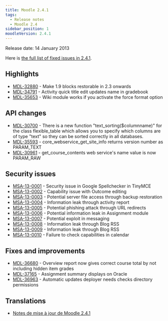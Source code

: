 ```yaml
---
title: Moodle 2.4.1
tags:
  - Release notes
  - Moodle 2.4
sidebar_position: 1
moodleVersion: 2.4.1
---
```

Release date: 14 January 2013

Here is [the full list of fixed issues in 2.4.1](https://moodle.atlassian.net/secure/IssueNavigator!executeAdvanced.jspa?jqlQuery=project+%3D+mdl+AND+resolution+%3D+fixed+AND+fixVersion+in+%28%222.4.1%22%29+ORDER+BY+priority+DESC&runQuery=true&clear=true).

## Highlights

- [MDL-32880](https://moodle.atlassian.net/browse/MDL-32880) - Make 1.9 blocks restorable in 2.3 onwards
- [MDL-34791](https://moodle.atlassian.net/browse/MDL-34791) - Activity quick title edit updates name in gradebook
- [MDL-35653](https://moodle.atlassian.net/browse/MDL-35653) - Wiki module works if you activate the force format option

## API changes

- [MDL-30700](https://moodle.atlassian.net/browse/MDL-30700) - There is a new function "text_sorting($columnname)" for the class flexible_table which allows you to specify which columns are of type "text" so they can be sorted correctly in all databases.
- [MDL-35593](https://moodle.atlassian.net/browse/MDL-35593) - core_webservice_get_site_info returns version number as PARAM_TEXT
- [MDL-30961](https://moodle.atlassian.net/browse/MDL-30961) - get_course_contents web service's name value is now PARAM_RAW

## Security issues

- [MSA-13-0001](https://moodle.org/mod/forum/discuss.php?d=220157) - Security issue in Google Spellchecker in TinyMCE
- [MSA-13-0002](https://moodle.org/mod/forum/discuss.php?d=220158) - Capability issue with Outcome editing
- [MSA-13-0003](https://moodle.org/mod/forum/discuss.php?d=220160) - Potential server file access through backup restoration
- [MSA-13-0004](https://moodle.org/mod/forum/discuss.php?d=220161) - Information leak through activity report
- [MSA-13-0005](https://moodle.org/mod/forum/discuss.php?d=220162) - Potential phishing attack through URL redirects
- [MSA-13-0006](https://moodle.org/mod/forum/discuss.php?d=220163) - Potential information leak in Assignment module
- [MSA-13-0007](https://moodle.org/mod/forum/discuss.php?d=220164) - Potential exploit in messaging
- [MSA-13-0008](https://moodle.org/mod/forum/discuss.php?d=220165) - Information leak through Blog RSS
- [MSA-13-0009](https://moodle.org/mod/forum/discuss.php?d=220166) - Information leak through Blog RSS
- [MSA-13-0010](https://moodle.org/mod/forum/discuss.php?d=220167) - Failure to check capabilities in calendar

## Fixes and improvements

- [MDL-36680](https://moodle.atlassian.net/browse/MDL-36680) - Overview report now gives correct course total by not including hidden item grades
- [MDL-37165](https://moodle.atlassian.net/browse/MDL-37165) - Assignment summary displays on Oracle
- [MDL-36963](https://moodle.atlassian.net/browse/MDL-36963) - Automatic updates deployer needs checks directory permissions

## Translations

- [Notes de mise à jour de Moodle 2.4.1](https://docs.moodle.org/fr/Notes_de_mise_à_jour_de_Moodle_2.4.1)
